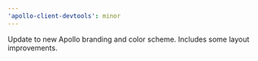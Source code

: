 ```yaml
---
'apollo-client-devtools': minor
---
```


Update to new Apollo branding and color scheme. Includes some layout improvements.

